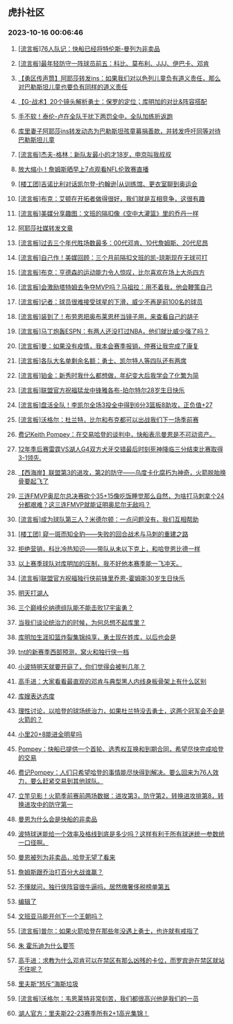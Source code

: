 ## 虎扑社区 
### 2023-10-16 00:06:46

1. [[流言板]76人队记：快船已经将特伦斯-曼列为非卖品](https://bbs.hupu.com/62494886.html)

2. [[流言板]最年轻防守一阵球员前五：科比、莫布利、JJJ、伊巴卡、邓肯](https://bbs.hupu.com/62491462.html)

3. [【勇区传声筒】阿耶莎转发ins：如果我们对以色列儿童负有道义责任，那么对巴勒斯坦儿童也要负有同样的道义责任](https://bbs.hupu.com/62490700.html)

4. [【G-战术】20个镜头解析勇士：保罗的定位；库明加的对比&阵容搭配](https://bbs.hupu.com/62491214.html)

5. [手不软！泰伦-卢在全队干扰下两罚全中，全队加练折返跑](https://bbs.hupu.com/62495033.html)

6. [库里妻子阿耶莎ins转发动态为巴勒斯坦孩童募捐善款，并转发呼吁同等对待巴勒斯坦儿童](https://bbs.hupu.com/62491002.html)

7. [[流言板]杰夫-格林：新队友最小的才18岁，申京叫我叔叔](https://bbs.hupu.com/62490599.html)

8. [放大缩小！詹姆斯晒早上7点观看NFL伦敦赛直播](https://bbs.hupu.com/62494562.html)

9. [[楼工团]吉诺比利对话凯尔登-约翰逊|从训练馆、更衣室聊到奥运会](https://bbs.hupu.com/62491875.html)

10. [[流言板]布克：艾顿在开拓者做得很好，我们就是互相竞争，这很有趣](https://bbs.hupu.com/62491860.html)

11. [[流言板]美媒分享趣图：文班的隔扣像《空中大灌篮》里的乔丹一样](https://bbs.hupu.com/62487507.html)

12. [阿耶莎社媒转发文章](https://bbs.hupu.com/62490961.html)

13. [[流言板]过去三个年代胜场数最多：00代邓肯、10代詹姆斯、20代尼昂](https://bbs.hupu.com/62487091.html)

14. [[流言板]自己作！美媒回顾：三个月前隔扣文班的凯-琼斯现在无球可打](https://bbs.hupu.com/62487320.html)

15. [[流言板]布克：亨德森的运动能力令人惊叹，比尔喜欢在场上大杀四方](https://bbs.hupu.com/62491987.html)

16. [[流言板]会激励塔特姆去争夺MVP吗？马祖拉：用不着我，他会鞭策自己](https://bbs.hupu.com/62491989.html)

17. [[流言板]记者：球员很难接受球星的下滑，威少不再是前100名的球员](https://bbs.hupu.com/62486747.html)

18. [[流言板]装到了！布劳恩把奥布莱恩杯当镜子用，来查看自己的胡子](https://bbs.hupu.com/62488054.html)

19. [[流言板]马丁炮轰ESPN：有两人还没打过NBA，他们就比威少强了吗？](https://bbs.hupu.com/62486522.html)

20. [[流言板]曼：如果没有疫情，我本会赛季报销，停赛让我完成了康复](https://bbs.hupu.com/62489248.html)

21. [[流言板]各队大名单剩余名额：勇士、凯尔特人等四队还有两席](https://bbs.hupu.com/62495202.html)

22. [[流言板]铂金：新秀时我什么都想做，年纪变大后我学会了化繁为简](https://bbs.hupu.com/62491889.html)

23. [[流言板]联盟官方祝福猛龙中锋雅各布-珀尔特尔28岁生日快乐](https://bbs.hupu.com/62492939.html)

24. [[流言板]盘活全队！李凯尔全场3投全中得到6分3篮板8助攻，正负值+27](https://bbs.hupu.com/62486442.html)

25. [[流言板]沃格尔：杜兰特，比尔和布克都可以出战我们下一场季前赛](https://bbs.hupu.com/62491782.html)

26. [费记Keith Pompey：在交易哈登的谈判中，快船表示曼恩是不可动资产。](https://bbs.hupu.com/62494389.html)

27. [12年季后赛雷霆VS湖人G4双方犬牙交错最后时刻死神降临三分结束比赛取得3-1领先.](https://bbs.hupu.com/62493371.html)

28. [【西海岸】联盟第3的进攻，第2的防守——乌度卡化腐朽为神奇，火箭脱胎换骨要起飞了](https://bbs.hupu.com/62493299.html)

29. [三连FMVP奥尼尔总决赛砍个35+15像吃饭睡觉那么自然，为啥打马刺拿个24分都艰难？这三连FMVP就能证明奥尼尔无敌吗？](https://bbs.hupu.com/62494237.html)

30. [[流言板]成为球队第三人？米德尔顿：一点问题没有，我们互相帮助](https://bbs.hupu.com/62495288.html)

31. [[楼工团] 窥一斑而知全豹——失败的回合战术与马刺的重建之路](https://bbs.hupu.com/62494049.html)

32. [拒绝营销，科比冷热知识——带队从未以下克上，和哈登恩比德一样](https://bbs.hupu.com/62494021.html)

33. [以上赛季球队对库明加的压制，我不好他本赛季能一飞冲天。](https://bbs.hupu.com/62493861.html)

34. [[流言板]联盟官方祝福独行侠前锋里乔恩-霍姆斯30岁生日快乐](https://bbs.hupu.com/62492893.html)

35. [明天打湖人](https://bbs.hupu.com/62493554.html)

36. [三个巅峰伦纳德组队能不能击败17宇宙勇？](https://bbs.hupu.com/62493577.html)

37. [当我们谈论统治力的时候，为何总想不起库里？](https://bbs.hupu.com/62494738.html)

38. [库明加生涯扣篮炸裂集锦纯享，勇士现在姓库，以后也会是](https://bbs.hupu.com/62494007.html)

39. [tnt的新赛季西部预测，窝火和独行侠一档](https://bbs.hupu.com/62491790.html)

40. [小波特明天就要开庭了，你们觉得会被判几年？](https://bbs.hupu.com/62494908.html)

41. [高手进：大家看看最直观的邓肯与典型黑人内线身板骨架上有什么区别](https://bbs.hupu.com/62494107.html)

42. [库嫂表达态度](https://bbs.hupu.com/62493590.html)

43. [理性讨论，以哈登的球场统治力，如果杜兰特没去勇士，这两个冠军会不会是火箭的？](https://bbs.hupu.com/62494401.html)

44. [小里20+8能进全明星吗](https://bbs.hupu.com/62494834.html)

45. [Pompey：快船已提供一个首轮、选秀权互换和到期合同，希望尽快完成哈登的交易](https://bbs.hupu.com/62495048.html)

46. [费记Pompey：人们只希望哈登的事情能尽快得到解决。要么回来为76人效力，要么赶紧交易到其他球队。](https://bbs.hupu.com/62494906.html)

47. [立竿见影！火箭季前赛前两场数据：进攻第3，防守第2，转换进攻排第8，转换进攻中的防守第一](https://bbs.hupu.com/62495031.html)

48. [曼恩为什么会是快船的非卖品](https://bbs.hupu.com/62495159.html)

49. [波特球迷能给一个效率及格线到底是多少吗？这样有利于所有球迷统一参数统一口径啊。](https://bbs.hupu.com/62494608.html)

50. [曼恩被列为非卖品，哈登无望了看来](https://bbs.hupu.com/62494768.html)

51. [詹姆斯跟乔治打百分大战谁赢？](https://bbs.hupu.com/62493688.html)

52. [不懂就问，独行侠阵容很牛逼吗，居然缴奢侈税榜单第五](https://bbs.hupu.com/62495029.html)

53. [编辑了](https://bbs.hupu.com/62494715.html)

54. [文班亚马能开创下一个王朝吗？](https://bbs.hupu.com/62493731.html)

55. [[流言板]普尔：如果火箭哈登在那些年没遇上勇士，也许就有戒指了](https://bbs.hupu.com/62485082.html)

56. [朱 霍乐迪为什么要签](https://bbs.hupu.com/62493487.html)

57. [高手进：求教为什么邓肯可以在禁区有那么凶残的卡位，而罗宾逊在禁区就站不住呢？](https://bbs.hupu.com/62494121.html)

58. [里夫斯“怒斥”海斯垃圾](https://bbs.hupu.com/62493814.html)

59. [[流言板]沃格尔：韦恩莱特非常刻苦，我们都很高兴他是我们的一员](https://bbs.hupu.com/62492067.html)

60. [湖人官方：里夫斯22-23赛季所有2+1高光集锦！](https://bbs.hupu.com/62492104.html)

